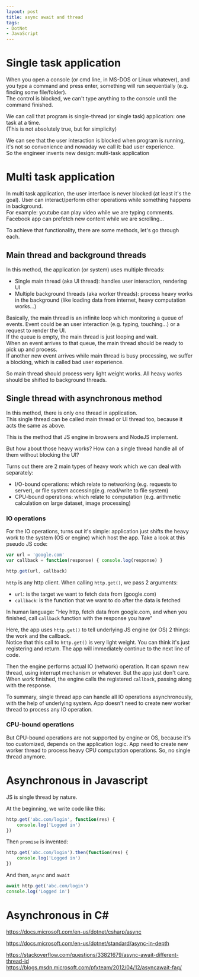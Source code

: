 ```yaml
---
layout: post
title: async await and thread
tags:
- DotNet
- JavaScript
---
```


# Single task application

When you open a console (or cmd line, in MS-DOS or Linux whatever), and you type a command and
press enter, something will run sequentially (e.g. finding some file/folder).  
The control is blocked, we can't type anything to the console until the command finished.

We can call that program is single-thread (or single task) application: one task at a time.  
(This is not absolutely true, but for simplicity)

We can see that the user interaction is blocked when program is running, it's not so convenience
and nowaday we call it: bad user experience.  
So the engineer invents new design: multi-task application

# Multi task application

In multi task application, the user interface is never blocked (at least it's the goal). User can interact/perform other operations while something happens in background.  
For example: youtube can play video while we are typing comments. Facebook app can prefetch new
content while we are scrolling...

To achieve that functionality, there are some methods, let's go through each.

## Main thread and background threads

In this method, the application (or system) uses multiple threads:

- Single main thread (aka UI thread): handles user interaction, rendering UI
- Multiple background threads (aka worker threads): process heavy works in the background (like
loading data from internet, heavy computation works...)

Basically, the main thread is an infinite loop which monitoring a queue of events. Event could be an user interaction (e.g. typing, touching...) or a request to render the UI.  
If the queue is empty, the main thread is just looping and wait.  
When an event arrives to that queue, the main thread should be ready to pick up and process.  
If another new event arrives while main thread is busy processing, we suffer a blocking, which is
called bad user experience.

So main thread should process very light weight works. All heavy works should be shifted to background threads.

## Single thread with asynchronous method

In this method, there is only one thread in application.  
This single thread can be called main thread or UI thread too, because it acts the same as above.

This is the method that JS engine in browsers and NodeJS implement.

But how about those heavy works? How can a single thread handle all of them without blocking the UI?

Turns out there are 2 main types of heavy work which we can deal with separately:

- I/O-bound operations: which relate to networking (e.g. requests to server), or file system accessing(e.g. read/write to file system)
- CPU-bound operations: which relate to computation (e.g. arithmetic calculation on large dataset, image processing)

### IO operations

For the IO operations, turns out it's simple: application just shifts the heavy work to the system (OS or engine) which host the app. Take a look at this pseudo JS code:

```js
var url = 'google.com'
var callback = function(response) { console.log(response) }

http.get(url, callback)
```

`http` is any http client. When calling `http.get()`, we pass 2 arguments:

- `url`: is the target we want to fetch data from (google.com)
- `callback`: is the function that we want to do after the data is fetched

In human language: "Hey http, fetch data from google.com, and when you finished, call `callback` function with the response you have"

Here, the app uses `http.get()` to tell underlying JS engine (or OS) 2 things: the work and the callback.  
Notice that this call to `http.get()` is very light weight. You can think it's just registering and return. The app will immediately continue to the next line of code.

Then the engine performs actual IO (network) operation. It can spawn new thread, using interrupt mechanism or whatever. But the app just don't care.
When work finished, the engine calls the registered `callback`, passing along with the response.

To summary, single thread app can handle all IO operations asynchronously, with the help of underlying system. App doesn't need to create new worker thread to process any IO operation.

### CPU-bound operations

But CPU-bound operations are not supported by engine or OS, because it's too customized, depends on the application logic. App need to create new worker thread to process heavy CPU computation operations. So, no single thread anymore.

# Asynchronous in Javascript

JS is single thread by nature.

At the beginning, we write code like this:

```js
http.get('abc.com/login', function(res) {
    console.log('Logged in')
})
```

Then `promise` is invented:

```js
http.get('abc.com/login').then(function(res) {
    console.log('Logged in')
})
```

And then, `async` and `await`

```js
await http.get('abc.com/login')
console.log('Logged in')
```

# Asynchronous in C#


https://docs.microsoft.com/en-us/dotnet/csharp/async

https://docs.microsoft.com/en-us/dotnet/standard/async-in-depth

https://stackoverflow.com/questions/33821679/async-await-different-thread-id
https://blogs.msdn.microsoft.com/pfxteam/2012/04/12/asyncawait-faq/